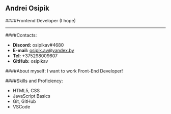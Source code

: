 ## Andrei Osipik

####Frontend Developer (I hope)
***
####Contacts:
- **Discord:** osipikav#4680
- **E-mail:** osipik.av@yandex.by
- **Tel:** +375298009607
- **GitHub:** osipikav

####About myself:
I want to work Front-End Developer! 

####Skills and Proficiency:
- HTML5, CSS
- JavaScript Basics
- Git, GitHub
- VSCode

